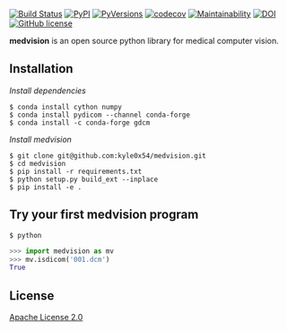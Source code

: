 [![Build Status](https://img.shields.io/travis/kyle0x54/medvision.svg?label=Linux%20build%20%40%20Travis%20CI&style=flat)](https://travis-ci.org/kyle0x54/medvision)
[![PyPI](https://img.shields.io/pypi/v/medvision.svg?colorB=blue&style=flat)](https://pypi.org/project/medvision/)
[![PyVersions](https://img.shields.io/pypi/pyversions/medvision.svg?style=flat)](https://pypi.org/project/medvision/)
[![codecov](https://codecov.io/gh/kyle0x54/medvision/branch/master/graph/badge.svg)](https://codecov.io/gh/kyle0x54/medvision)
[![Maintainability](https://api.codeclimate.com/v1/badges/8907b3e1989a12585139/maintainability)](https://codeclimate.com/github/kyle0x54/medvision/maintainability)
[![DOI](https://zenodo.org/badge/167765585.svg)](https://zenodo.org/badge/latestdoi/167765585)
[![GitHub license](https://img.shields.io/github/license/kyle0x54/medvision.svg?style=flat)](https://github.com/kyle0x54/medvision/blob/master/LICENSE)

**medvision** is an open source python library for medical computer vision.

## Installation

*Install dependencies*

```shell
$ conda install cython numpy
$ conda install pydicom --channel conda-forge
$ conda install -c conda-forge gdcm
```

*Install medvision*

```shell
$ git clone git@github.com:kyle0x54/medvision.git
$ cd medvision
$ pip install -r requirements.txt
$ python setup.py build_ext --inplace
$ pip install -e .
```

## Try your first medvision program

```shell
$ python
```

```python
>>> import medvision as mv
>>> mv.isdicom('001.dcm')
True
```

## License

[Apache License 2.0](LICENSE)
